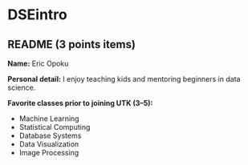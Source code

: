 
# DSEintro

## README (3 points items)

**Name:** Eric Opoku

**Personal detail:** I enjoy teaching kids and mentoring beginners in data science.

**Favorite classes prior to joining UTK (3–5):**
- Machine Learning
- Statistical Computing
- Database Systems
- Data Visualization
- Image Processing
